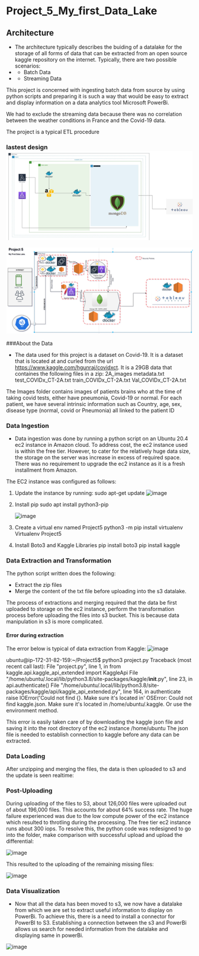 # Project_5_My_first_Data_Lake
## Architecture

* The architecture typically describes the buiding of a datalake for the storage of all forms of data that can be extracted from an open source kaggle repository on the internet. Typically, there are two possible scenarios:
* - Batch Data
* - Streaming Data
 
This project is concerned with ingesting batch data from source by using python scripts and preparing it is such a way that would be easy to extract and display information on a data analytics tool Microsoft PowerBi.

We had to exclude the streaming data because there was no correlation between the weather conditions in France and the Covid-19 data.

The project is a typical ETL procedure


### lastest design ![Architecture](/pylab.jpg)
![Architecture](/datalake.png)

###About the Data
* The data used for this project is a dataset on Covid-19. It is a dataset that is located at and curled from the url https://www.kaggle.com/hgunraj/covidxct. It is a 29GB data that containes the following files in a zip:
2A_images
metadata.txt
test_COVIDx_CT-2A.txt
train_COVIDx_CT-2A.txt
Val_COVIDx_CT-2A.txt

The Images folder contains images of patients brains who at the time of taking covid tests, either have pneumonia, Covid-19 or normal. For each patient, we have several intrinsic information such as Country, age, sex, disease type (normal, covid or Pneumonia) all linked to the patient ID

### Data Ingestion
* Data ingestion was done by running a python script on an Ubuntu 20.4 ec2 instance in Amazon cloud. To address cost, the ec2 instance used is within the free tier. However, to cater for the relatively huge data size, the storage on the server was increase in excess of required space. There was no requirement to upgrade the ec2 instance as it is a fresh installment from Amazon. 

The EC2 instance was configured as follows:
1. Update the instance by running:
   sudo apt-get update
   ![image](https://user-images.githubusercontent.com/67946241/110030514-25c05600-7d36-11eb-88f9-ef06dcc135c8.png)
   
2. Install pip
   sudo apt install python3-pip
   
   ![image](https://user-images.githubusercontent.com/67946241/110030468-15a87680-7d36-11eb-9f67-bb689cb57bbc.png)
   
3. Create a virtual env named Project5
   python3 -m pip install virtualenv
   Virtualenv Project5
4. Install Boto3 and Kaggle Libraries
   pip install boto3
   pip install kaggle
    

### Data Extraction and Transformation
The python script written does the following:
* Extract the zip files
* Merge the content of the txt file before uploading into the s3 datalake. 
 
The process of extractions and merging required that the data be first uploaded to storage on the ec2 instance, perform the transformation process before uploading the files into s3 bucket. This is because data manipulation in s3 is more complicated.
 
#### Error during extraction
The error below is typical of data extraction from Kaggle:
![image](https://user-images.githubusercontent.com/67946241/110030182-b0ed1c00-7d35-11eb-9db7-d2381c78886f.png)

  ubuntu@ip-172-31-82-159:~/Project5$ python3 project.py
Traceback (most recent call last):
  File "project.py", line 1, in <module>
    from kaggle.api.kaggle_api_extended import KaggleApi
  File "/home/ubuntu/.local/lib/python3.8/site-packages/kaggle/__init__.py", line 23, in <module>
    api.authenticate()
  File "/home/ubuntu/.local/lib/python3.8/site-packages/kaggle/api/kaggle_api_extended.py", line 164, in authenticate
    raise IOError('Could not find {}. Make sure it\'s located in'
OSError: Could not find kaggle.json. Make sure it's located in /home/ubuntu/.kaggle. Or use the environment method.

This error is easily taken care of by downloading the kaggle json file and saving it into the root directory of the ec2 instance /home/ubuntu
The json file is needed to establish connection to kaggle before any data can be extracted.

 ### Data Loading
After unzipping and merging the files, the data is then uploaded to s3 and the update is seen realtime:


### Post-Uploading
During uploading of the files to S3, about 126,000 files were uploaded out of about 196,000 files. This accounts for about 64% success rate. The huge failure experienced was due to the low compute power of the ec2 instance which resulted to throtling during the processing. The free tier ec2 instance runs about 300 iops. To resolve this, the python code was redesigned to go into the folder, make comparison with successful upload and upload the differential:

![image](https://user-images.githubusercontent.com/67946241/110032185-24902880-7d38-11eb-8dc0-99144b68c8d2.png)


This resulted to the uploading of the remaining missing files:

![image](https://user-images.githubusercontent.com/67946241/110032321-4ab5c880-7d38-11eb-856a-211322168ac0.png)


### Data Visualization
 * Now that all the data has been moved to s3, we now have a datalake from which we are set to extract useful information to display on PowerBi. To achieve this, there is a need to install a connector for PowerBI to S3. Establishing a connection between the s3 and PowerBi allows us search for needed information from the datalake and displaying same in powerBi. 
 
 ![image](https://user-images.githubusercontent.com/67946241/110034245-7e91ed80-7d3a-11eb-951f-625ae1973390.png)

